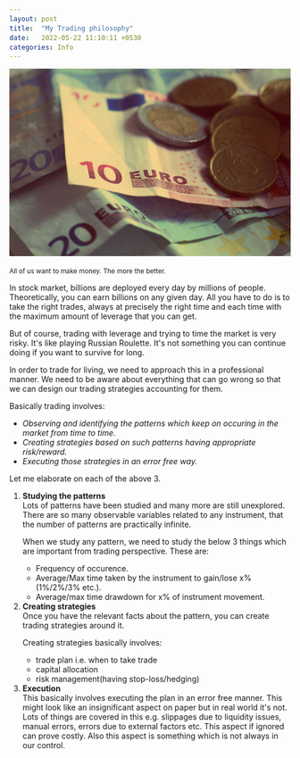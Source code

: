 ```yaml
---
layout: post
title:  "My Trading philosophy"
date:   2022-05-22 11:10:11 +0530
categories: Info
---
```


![money image](/assets/Money_post1.jpg)

<small>All of us want to make money. The more the better.</small>

<p>In stock market, billions are deployed every day by millions of people. Theoretically, you can earn billions on any given day. All you have to do is to take the right trades, always at precisely the right time and each time with the maximum amount of leverage that you can get.</p>

But of course, trading with leverage and trying to time the market is very risky. It's like playing Russian Roulette. It's not something you can continue doing if you want to survive for long.

In order to trade for living, we need to approach this in a professional manner. We need to be aware about everything that can go wrong so that we can design our trading strategies accounting for them.

Basically trading involves:
<ul>
<li><em>Observing and identifying the patterns which keep on occuring in the market from time to time.</em></li>

<li><em>Creating strategies based on such patterns having appropriate risk/reward.</em></li>

<li><em>Executing those strategies in an error free way.</em></li>
</ul>

Let me elaborate on each of the above 3.
<ol>
<li><strong>Studying the patterns</strong></li>
Lots of patterns have been studied and many more are still unexplored. There are so many observable variables related to any instrument, that the number of patterns are practically infinite. 

When we study any pattern, we need to study the below 3 things which are important from trading perspective. These are:
<ul>
<li>Frequency of occurence.</li>

<li>Average/Max time taken by the instrument to gain/lose x% (1%/2%/3% etc.).</li>

<li>Average/max time drawdown for x% of instrument movement.</li>
</ul>

<li><strong>Creating strategies</strong></li>
Once you have the relevant facts about the pattern, you can create trading strategies around it.

Creating strategies basically involves:  
<ul>
<li>trade plan i.e. when to take trade</li>
<li>capital allocation</li>
<li>risk management(having stop-loss/hedging)</li>
</ul>

<li><strong>Execution</strong></li>
This basically involves executing the plan in an error free manner. This might look like an insignificant aspect on paper but in real world it's not. 
Lots of things are covered in this e.g. slippages due to liquidity issues, manual errors, errors due to external factors etc.
This aspect if ignored can prove costly. Also this aspect is something which is not always in our control. 

</ol>